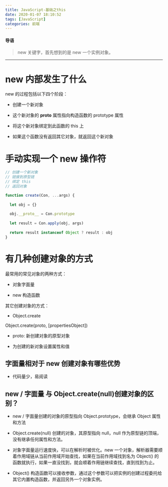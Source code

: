 ```yaml
---
title: JavaScript-基础之this
date: 2020-01-07 18:10:52
tags: [JavaScript]
categories: 前端
---
```


#### 导语
> new 关键字，首先想到的是 new 一个实例对象。

<!--more-->           
***

# new 内部发生了什么

new 的过程包括以下四个阶段：

* 创建一个新对象

* 这个新对象的 __proto__ 属性指向构造函数的 prototype 属性

* 将这个新对象绑定到此函数的 this 上

* 如果这个函数没有返回其它对象，就返回这个新对象

# 手动实现一个 new 操作符

```javascript
// 创建一个新对象
// 链接到原型链
// 绑定 this
// 返回对象

function create(Con, ...args) {
    
  let obj = {}
  
  obj.__proto__ = Con.prototype
  
  let result = Con.apply(obj, args)
  
  return result instanceof Object ? result : obj
}
```

# 有几种创建对象的方式

最常用的常见对象的两种方式：

* 对象字面量

* new 构造函数

其它创建对象的方式：

* Object.create

Object.create(proto, [propertiesObject])

* proto: 新创建对象的原型对象

* 为创建的新对象设置属性和值

## 字面量相对于 new 创建对象有哪些优势

* 代码量少，易阅读

## new / 字面量 与 Object.create(null)创建对象的区别？

* new / 字面量创建的对象的原型指向 Object.prototype，会继承 Object 属性和方法

* Object.create(null) 创建的对象，其原型指向 null，null 作为原型链的顶端，没有继承任何属性和方法。

* 对象字面量运行速度快，可以在解析时被优化。new 一个对象，解析器需要顺着作用域链从当前作用域开始查找，如果在当前作用域找到名为 Object() 的函数就执行，如果一直没找到，就会顺着作用链继续查找，直到找到为止。

* Object() 构造函数可以接收参数，通过这个参数可以把实例的创建过程委托给其它内置构造函数，并返回另外一个对象实例。


